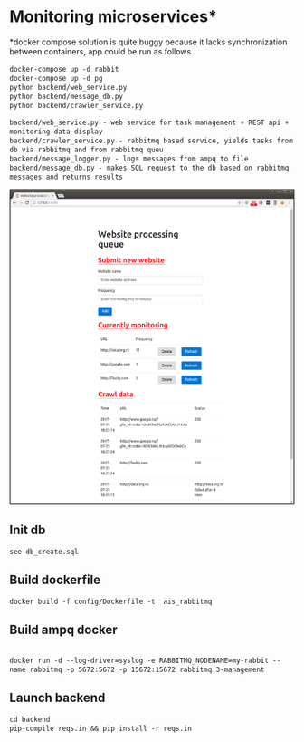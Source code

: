 # Monitoring microservices*
*docker compose solution is quite buggy because it lacks synchronization between containers, app could be run as follows
```
docker-compose up -d rabbit
docker-compose up -d pg
python backend/web_service.py
python backend/message_db.py
python backend/crawler_service.py
```
```
backend/web_service.py - web service for task management + REST api + monitoring data display
backend/crawler_service.py - rabbitmq based service, yields tasks from db via rabbitmq and from rabbitmq queu
backend/message_logger.py - logs messages from ampq to file
backend/message_db.py - makes SQL request to the db based on rabbitmq messages and returns results
```



![Alt text](/website_monitoring.png?raw=true "Optional Title")

## Init db

```
see db_create.sql
```


## Build dockerfile
```
docker build -f config/Dockerfile -t  ais_rabbitmq
```


## Build ampq docker
```

docker run -d --log-driver=syslog -e RABBITMQ_NODENAME=my-rabbit --name rabbitmq -p 5672:5672 -p 15672:15672 rabbitmq:3-management
```

## Launch backend
```
cd backend
pip-compile reqs.in && pip install -r reqs.in
```
